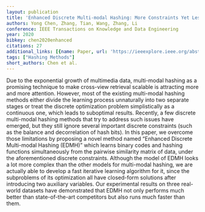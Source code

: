 ```yaml
---
layout: publication
title: 'Enhanced Discrete Multi-modal Hashing: More Constraints Yet Less Time To Learn'
authors: Yong Chen, Zhang, Tian, Wang, Zhang, Li
conference: IEEE Transactions on Knowledge and Data Engineering
year: 2020
bibkey: chen2020enhanced
citations: 27
additional_links: [{name: Paper, url: 'https://ieeexplore.ieee.org/abstract/document/9095226'}]
tags: ["Hashing Methods"]
short_authors: Chen et al.
---
```

Due to the exponential growth of multimedia data, multi-modal hashing as a promising technique to make cross-view retrieval scalable is attracting more and more attention. However, most of the existing multi-modal hashing methods either divide the learning process unnaturally into two separate stages or treat the discrete optimization problem simplistically as a continuous one, which leads to suboptimal results. Recently, a few discrete multi-modal hashing methods that try to address such issues have emerged, but they still ignore several important discrete constraints (such as the balance and decorrelation of hash bits). In this paper, we overcome those limitations by proposing a novel method named “Enhanced Discrete Multi-modal Hashing (EDMH)” which learns binary codes and hashing functions simultaneously from the pairwise similarity matrix of data, under the aforementioned discrete constraints. Although the model of EDMH looks a lot more complex than the other models for multi-modal hashing, we are actually able to develop a fast iterative learning algorithm for it, since the subproblems of its optimization all have closed-form solutions after introducing two auxiliary variables. Our experimental results on three real-world datasets have demonstrated that EDMH not only performs much better than state-of-the-art competitors but also runs much faster than them.